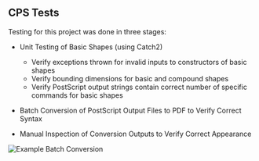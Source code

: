 ## CPS Tests

Testing for this project was done in three stages:

* Unit Testing of Basic Shapes (using Catch2)

  * Verify exceptions thrown for invalid inputs to constructors of basic shapes
  * Verify bounding dimensions for basic and compound shapes
  * Verify PostScript output strings contain correct number of specific commands for basic shapes

* Batch Conversion of PostScript Output Files to PDF to Verify Correct Syntax

* Manual Inspection of Conversion Outputs to Verify Correct Appearance

![Example Batch Conversion](https://github.com/uaf372/CPS/blob/main/tests/batch-conv.png?raw=true)

